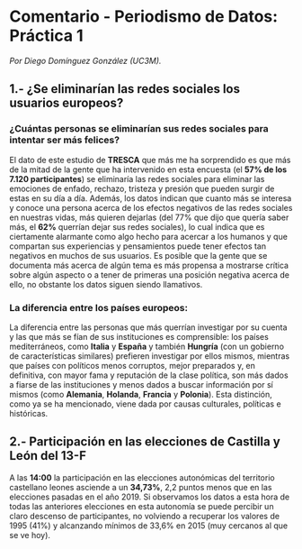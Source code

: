 # Comentario - Periodismo de Datos: Práctica 1
*Por Diego Domínguez González (UC3M).*
## 1.- ¿Se eliminarían las redes sociales los usuarios europeos?

### ¿Cuántas personas se eliminarían sus redes sociales para intentar ser más felices?

El dato de este estudio de **TRESCA** que más me ha sorprendido es que más de la mitad de la gente que ha intervenido en esta encuesta (el **57% de los 7.120 participantes**) se eliminaría las redes sociales para eliminar las emociones de enfado, rechazo, tristeza y presión que pueden surgir de estas en su día a día. Además, los datos indican que cuanto más se interesa y conoce una persona acerca de los efectos negativos de las redes sociales en nuestras vidas, más quieren dejarlas (del 77% que dijo que quería saber más, el **62%** querrían dejar sus redes sociales), lo cual indica que es ciertamente alarmante como algo hecho para acercar a los humanos y que compartan sus experiencias y pensamientos puede tener efectos tan negativos en muchos de sus usuarios. Es posible que la gente que se documenta más acerca de algún tema es más propensa a mostrarse crítica sobre algún aspecto o a tener de primeras una posición negativa acerca de ello, no obstante los datos siguen siendo llamativos.

### La diferencia entre los países europeos:

La diferencia entre las personas que más querrían investigar por su cuenta y las que más se fían de sus instituciones es comprensible: los países mediterráneos, como **Italia** y **España** y también **Hungría** (con un gobierno de características similares) prefieren investigar por ellos mismos, mientras que países con políticos menos corruptos, mejor preparados y, en definitiva, con mayor fama y reputación de la clase política, son más dados a fiarse de las instituciones y menos dados a buscar información por sí mismos (como **Alemania**, **Holanda**, **Francia** y **Polonia**). Esta distinción, como ya se ha mencionado, viene dada por causas culturales, políticas e históricas.

## 2.- Participación en las elecciones de Castilla y León del 13-F

A las **14:00** la participación en las elecciones autonómicas del territorio castellano leones asciende a un **34,73%**, 2,2 puntos menos que en las elecciones pasadas en el año 2019. Si observamos los datos a esta hora de todas las anteriores elecciones en esta autonomía se puede percibir un claro descenso de participantes, no volviendo a recuperar los valores de 1995 (41%) y alcanzando mínimos de 33,6% en 2015 (muy cercanos al que se ve hoy).
